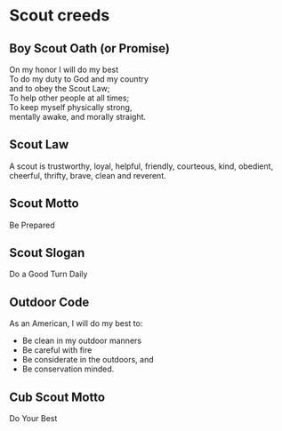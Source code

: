 # Scout creeds

## Boy Scout Oath (or Promise)
On my honor I will do my best<br>
To do my duty to God and my country <br>
and to obey the Scout Law; <br>
To help other people at all times; <br>
To keep myself physically strong, <br>
mentally awake, and morally straight.<br>

## Scout Law

A scout is trustworthy, loyal, helpful, friendly, courteous, kind, obedient, cheerful, thrifty, brave, clean and reverent.

## Scout Motto

Be Prepared

## Scout Slogan

Do a Good Turn Daily

## Outdoor Code

As an American, I will do my best to:<br>

* Be clean in my outdoor manners
* Be careful with fire
* Be considerate in the outdoors, and
* Be conservation minded.


## Cub Scout Motto

Do Your Best

